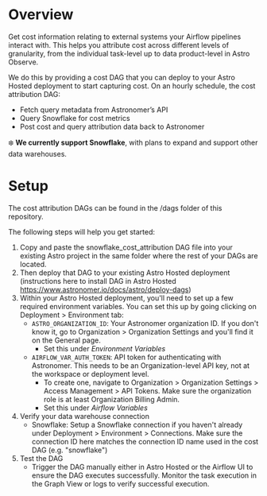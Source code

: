 Overview
========

Get cost information relating to external systems your Airflow pipelines interact with. This helps you attribute cost across different levels of granularity, from the individual task-level up to data product-level in Astro Observe.

We do this by providing a cost DAG that you can deploy to your Astro Hosted deployment to start capturing cost. On an hourly schedule, the cost attribution DAG:
- Fetch query metadata from Astronomer’s API
- Query Snowflake for cost metrics
- Post cost and query attribution data back to Astronomer

❄️ **We currently support Snowflake**, with plans to expand and support other data warehouses.

Setup
================
The cost attribution DAGs can be found in the /dags folder of this repository.

The following steps will help you get started:

1. Copy and paste the snowflake_cost_attribution DAG file into your existing Astro project in the same folder where the rest of your DAGs are located. 
2. Then deploy that DAG to your existing Astro Hosted deployment (instructions here to install DAG in Astro Hosted https://www.astronomer.io/docs/astro/deploy-dags)
3. Within your Astro Hosted deployment, you'll need to set up a few required environment variables. You can set this up by going clicking on Deployment > Environment tab:
    - `ASTRO_ORGANIZATION_ID`: Your Astronomer organization ID. If you don't know it, go to Organization > Organization Settings and you'll find it on the General page.
        - Set this under *Environment Variables*
    - `AIRFLOW_VAR_AUTH_TOKEN`: API token for authenticating with Astronomer. This needs to be an Organization-level API key, not at the workspace or deployment level.
        - To create one, navigate to Organization > Organization Settings > Access Management > API Tokens. Make sure the organization role is at least Organization Billing Admin.
        - Set this under *Airflow Variables*
4. Verify your data warehouse connection
    - Snowflake: Setup a Snowflake connection if you haven't already under Deployment > Environment > Connections. Make sure the connection ID here matches the connection ID name used in the cost DAG (e.g. "snowflake")
5. Test the DAG
    - Trigger the DAG manually either in Astro Hosted or the Airflow UI to ensure the DAG executes successfully. Monitor the task execution in the Graph View or logs to verify successful execution.  

